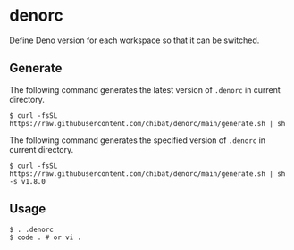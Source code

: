 # denorc

Define Deno version for each workspace so that it can be switched.

## Generate

The following command generates the latest version of `.denorc` in current directory.

```
$ curl -fsSL https://raw.githubusercontent.com/chibat/denorc/main/generate.sh | sh
```

The following command generates the specified version of `.denorc` in current directory.

```
$ curl -fsSL https://raw.githubusercontent.com/chibat/denorc/main/generate.sh | sh -s v1.8.0
```

## Usage

```
$ . .denorc
$ code . # or vi .
```

